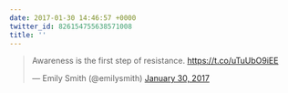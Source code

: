 ```yaml
---
date: 2017-01-30 14:46:57 +0000
twitter_id: 826154755638571008
title: ''
---
```


<blockquote class="twitter-tweet"><p lang="en" dir="ltr">Awareness is the first step of resistance.  <a href="https://t.co/uTuUbO9iEE">https://t.co/uTuUbO9iEE</a></p>&mdash; Emily Smith (@emilysmith) <a href="https://twitter.com/emilysmith/status/826135154582106113?ref_src=twsrc%5Etfw">January 30, 2017</a></blockquote>
<script async src="https://platform.twitter.com/widgets.js" charset="utf-8"></script>
